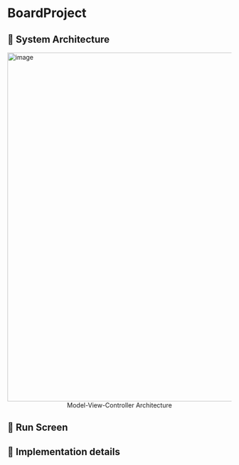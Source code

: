 # BoardProject
## 📌 System Architecture
<img width="785" alt="image" src="https://github.com/lolocheolo/BoardProject/assets/71022455/10e567b3-21a9-454d-81b7-482e12668830">
<div align=center>Model-View-Controller Architecture</div>

## 📌 Run Screen


## 📌 Implementation details
